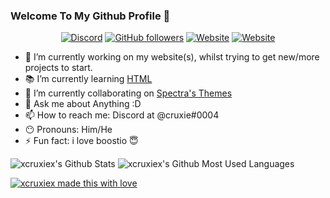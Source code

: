 ### Welcome To My Github Profile 👋
<div align="center">

<a href="https://discord.com/invite/Tzm2paq"><img alt="Discord" src="https://img.shields.io/discord/727643522081226752?color=7a8fd3&label=Discord%20Server&style=for-the-badge"></a> 
<a href="https://github.com/xcruxiex?tab=followers"><img alt="GitHub followers" src="https://img.shields.io/github/followers/xcruxiex?color=7a8fd3&label=Github%20Followers&style=for-the-badge"></a> 
<a href="https://steamcommunity.com/profiles/76561198896869640/"><img alt="Website" src="https://img.shields.io/static/v1?label=Steam&message=Add%20me!&color=7a8fd3&style=for-the-badge"></a> 
<a href="https://xcruxiex.github.io/Personal-Website/About.html"><img alt="Website" src="https://img.shields.io/website?down_color=red&down_message=Offline&style=for-the-badge&up_color=7a8fd3&up_message=Online&url=https%3A%2F%2Fxcruxiex.github.io%2FPersonal-Website%2FAbout.html"></a>

</div> 

- :wrench: I’m currently working on my website(s), whilst trying to get new/more projects to start.
- :books: I’m currently learning [HTML](https://html.com/)
- :walking: I’m currently collaborating on [Spectra's Themes](https://github.com/codedotspectra/themes)
- 💬 Ask me about Anything :D
- 📫 How to reach me: Discord at @cruxie#0004
- :no_mouth: Pronouns: Him/He
- ⚡ Fun fact: i love boostio :innocent:

<div style="vertical-align: middle;">

![xcruxiex's Github Stats](https://github-readme-stats.vercel.app/api?username=xcruxiex&show_icons=true&title_color=788cd1&bg_color=ededed&text_color=121212)
![xcruxiex's Github Most Used Languages](https://github-readme-stats.vercel.app/api/top-langs/?username=xcruxiex&show_icons=true&title_color=788cd1&bg_color=ededed&text_color=121212)

</div>

[![xcruxiex made this with love](http://ForTheBadge.com/images/badges/built-with-love.svg)](https://GitHub.com/xcruxiex/)
